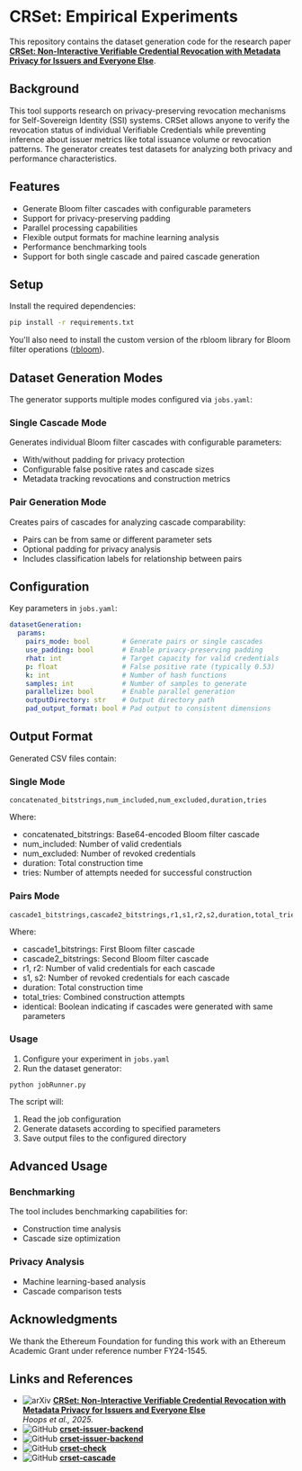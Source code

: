 # CRSet: Empirical Experiments

This repository contains the dataset generation code for the research paper **[CRSet: Non-Interactive Verifiable Credential Revocation with Metadata Privacy for Issuers and Everyone Else](https://arxiv.org/abs/2501.17089)**.

## Background

This tool supports research on privacy-preserving revocation mechanisms for Self-Sovereign Identity (SSI) systems. CRSet allows anyone to verify the revocation status of individual Verifiable Credentials while preventing inference about issuer metrics like total issuance volume or revocation patterns. The generator creates test datasets for analyzing both privacy and performance characteristics.

## Features

- Generate Bloom filter cascades with configurable parameters
- Support for privacy-preserving padding
- Parallel processing capabilities
- Flexible output formats for machine learning analysis
- Performance benchmarking tools
- Support for both single cascade and paired cascade generation

## Setup

Install the required dependencies:

```sh
pip install -r requirements.txt
```

You'll also need to install the custom version of the rbloom library for Bloom filter operations ([rbloom](https://github.com/jfelixh/rbloom)).

## Dataset Generation Modes

The generator supports multiple modes configured via `jobs.yaml`:

### Single Cascade Mode

Generates individual Bloom filter cascades with configurable parameters:

- With/without padding for privacy protection
- Configurable false positive rates and cascade sizes
- Metadata tracking revocations and construction metrics

### Pair Generation Mode

Creates pairs of cascades for analyzing cascade comparability:

- Pairs can be from same or different parameter sets
- Optional padding for privacy analysis
- Includes classification labels for relationship between pairs

## Configuration

Key parameters in `jobs.yaml`:

```yaml
datasetGeneration:
  params:
    pairs_mode: bool        # Generate pairs or single cascades
    use_padding: bool       # Enable privacy-preserving padding
    rhat: int               # Target capacity for valid credentials
    p: float                # False positive rate (typically 0.53)
    k: int                  # Number of hash functions
    samples: int            # Number of samples to generate
    parallelize: bool       # Enable parallel generation
    outputDirectory: str    # Output directory path
    pad_output_format: bool # Pad output to consistent dimensions
```

## Output Format

Generated CSV files contain:

### Single Mode

```
concatenated_bitstrings,num_included,num_excluded,duration,tries
```

Where:

- concatenated_bitstrings: Base64-encoded Bloom filter cascade
- num_included: Number of valid credentials
- num_excluded: Number of revoked credentials
- duration: Total construction time
- tries: Number of attempts needed for successful construction

### Pairs Mode

```
cascade1_bitstrings,cascade2_bitstrings,r1,s1,r2,s2,duration,total_tries,identical
```

Where:

- cascade1_bitstrings: First Bloom filter cascade
- cascade2_bitstrings: Second Bloom filter cascade
- r1, r2: Number of valid credentials for each cascade
- s1, s2: Number of revoked credentials for each cascade
- duration: Total construction time
- total_tries: Combined construction attempts
- identical: Boolean indicating if cascades were generated with same parameters

### Usage

1. Configure your experiment in `jobs.yaml`
2. Run the dataset generator:

```ssh
python jobRunner.py
```

The script will:

1. Read the job configuration
2. Generate datasets according to specified parameters
3. Save output files to the configured directory

## Advanced Usage

### Benchmarking

The tool includes benchmarking capabilities for:

- Construction time analysis
- Cascade size optimization

### Privacy Analysis

- Machine learning-based analysis
- Cascade comparison tests

## Acknowledgments

We thank the Ethereum Foundation for funding this work with an Ethereum Academic Grant under reference number FY24-1545.

## Links and References

- ![arXiv](https://img.shields.io/badge/arXiv-2501.17089-b31b1b.svg) **[CRSet: Non-Interactive Verifiable Credential Revocation with Metadata Privacy for Issuers and Everyone Else](https://arxiv.org/abs/2501.17089)**  
  _Hoops et al., 2025._
- ![GitHub](https://img.shields.io/badge/GitHub-crset--demo-blue?logo=github) **[crset-issuer-backend](https://github.com/jfelixh/crset-demo)**
- ![GitHub](https://img.shields.io/badge/GitHub-crset--issuer--backend-blue?logo=github) **[crset-issuer-backend](https://github.com/jfelixh/crset-issuer-backend)**
- ![GitHub](https://img.shields.io/badge/GitHub-crset--check-blue?logo=github) **[crset-check](https://github.com/jfelixh/crset-check)**
- ![GitHub](https://img.shields.io/badge/GitHub-crset--cascade-blue?logo=github) **[crset-cascade](https://github.com/jfelixh/crset-cascade/)**
